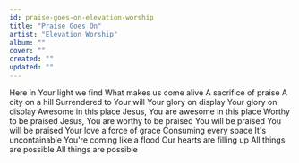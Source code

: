 ```yaml
---
id: praise-goes-on-elevation-worship
title: "Praise Goes On"
artist: "Elevation Worship"
album: ""
cover: ""
created: ""
updated: ""
---
```


Here in Your light we find
What makes us come alive
A sacrifice of praise
A city on a hill
Surrendered to Your will
Your glory on display
Your glory on display
Awesome in this place
Jesus, You are awesome in this place
Worthy to be praised
Jesus, You are worthy to be praised
You will be praised
You will be praised
Your love a force of grace
Consuming every space
It's uncontainable
You're coming like a flood
Our hearts are filling up
All things are possible
All things are possible